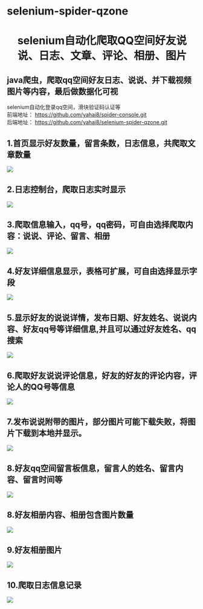 # selenium-spider-qzone
# <center>selenium自动化爬取QQ空间好友说说、日志、文章、评论、相册、图片</center>
## java爬虫，爬取qq空间好友日志、说说、并下载视频图片等内容，最后做数据化可视
selenium自动化登录qq空间，滑块验证码认证等</br>
前端地址： <a href="https://github.com/yahai8/spider-console.git">https://github.com/yahai8/spider-console.git</a><br>
后端地址： <a href="https://github.com/yahai8/selenium-spider-qzone.git">https://github.com/yahai8/selenium-spider-qzone.git</a><br>

## 1.首页显示好友数量，留言条数，日志信息，共爬取文章数量
![](src/main/resources/image/Dingtalk_20220207135454.jpg)

## 2.日志控制台，爬取日志实时显示
![](src/main/resources/image/Dingtalk_20220207135846.jpg)

## 3.爬取信息输入，qq号，qq密码，可自由选择爬取内容：说说、评论、留言、相册
![](src/main/resources/image/Dingtalk_2022020714013.jpg)

## 4.好友详细信息显示，表格可扩展，可自由选择显示字段
![](src/main/resources/image/Dingtalk_20220207140320.jpg)

## 5.显示好友的说说详情，发布日期、好友姓名、说说内容、好友qq号等详细信息,并且可以通过好友姓名、qq搜索
![](src/main/resources/image/Dingtalk_20220207140556.jpg)

## 6.爬取好友说说评论信息，好友的好友的评论内容，评论人的QQ号等信息
![](src/main/resources/image/Dingtalk_20220207140818.jpg)

## 7.发布说说附带的图片，部分图片可能下载失败，将图片下载到本地并显示。
![](src/main/resources/image/Dingtalk_20220207141059.jpg)

## 8.好友qq空间留言板信息，留言人的姓名、留言内容、留言时间等
![](src/main/resources/image/Dingtalk_20220207141416.jpg)

## 8.好友相册内容、相册包含图片数量
![](src/main/resources/image/Dingtalk_20220207141601.jpg)

## 9.好友相册图片
![](src/main/resources/image/Dingtalk_20220207141829.jpg)

## 10.爬取日志信息记录
![](src/main/resources/image/Dingtalk_20220207141921.jpg)
